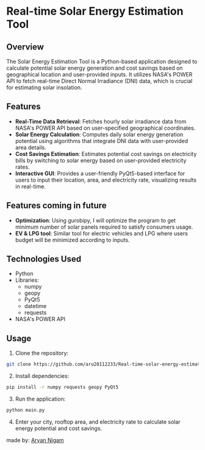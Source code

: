 # Real-time Solar Energy Estimation Tool

## Overview
The Solar Energy Estimation Tool is a Python-based application designed to calculate potential solar energy generation and cost savings based on geographical location and user-provided inputs. It utilizes NASA's POWER API to fetch real-time Direct Normal Irradiance (DNI) data, which is crucial for estimating solar insolation.

## Features
- **Real-Time Data Retrieval**: Fetches hourly solar irradiance data from NASA's POWER API based on user-specified geographical coordinates.
- **Solar Energy Calculation**: Computes daily solar energy generation potential using algorithms that integrate DNI data with user-provided area details.
- **Cost Savings Estimation**: Estimates potential cost savings on electricity bills by switching to solar energy based on user-provided electricity rates.
- **Interactive GUI**: Provides a user-friendly PyQt5-based interface for users to input their location, area, and electricity rate, visualizing results in real-time.

## Features coming in future
- **Optimization**: Using gurobipy, I will optimize the program to get minimum number of solar panels required to satisfy consumers usage.
- **EV & LPG tool**: Similar tool for electric vehicles and LPG where users budget will be minimized according to inputs.

## Technologies Used
- Python
- Libraries:
  - numpy
  - geopy
  - PyQt5
  - datetime
  - requests
- NASA's POWER API

## Usage
1. Clone the repository:
```bash
git clone https://github.com/aru20112233/Real-time-solar-energy-estimation-tool.git
```
2. Install dependencies:
```bash
pip install -r numpy requests geopy PyQt5
```
3. Run the application:
```bash
python main.py
```
4. Enter your city, rooftop area, and electricity rate to calculate solar energy potential and cost savings.


made by: [Aryan Nigam](https://github.com/aru20112233)
